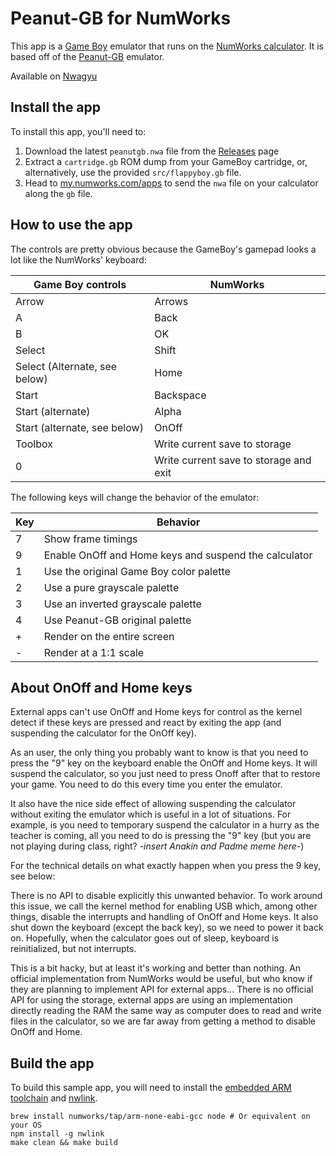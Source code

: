 # Peanut-GB for NumWorks

This app is a [Game Boy](https://en.wikipedia.org/wiki/Game_Boy) emulator that runs on the [NumWorks calculator](https://www.numworks.com). It is based off of the [Peanut-GB](https://github.com/deltabeard/Peanut-GB) emulator.

Available on [Nwagyu](https://yaya-cout.github.io/Nwagyu/)

## Install the app

To install this app, you'll need to:
1. Download the latest `peanutgb.nwa` file from the [Releases](https://codeberg.org/Yaya-Cout/peanutgb/releases) page
2. Extract a `cartridge.gb` ROM dump from your GameBoy cartridge, or, alternatively, use the provided `src/flappyboy.gb` file.
3. Head to [my.numworks.com/apps](https://my.numworks.com/apps) to send the `nwa` file on your calculator along the `gb` file.

## How to use the app

The controls are pretty obvious because the GameBoy's gamepad looks a lot like the NumWorks' keyboard:

|Game Boy controls|NumWorks|
|-|-|
|Arrow|Arrows|
|A|Back|
|B|OK|
|Select|Shift|
|Select (Alternate, see below) |Home|
|Start|Backspace|
|Start (alternate)|Alpha|
|Start (alternate, see below)|OnOff|
|Toolbox|Write current save to storage|
|0|Write current save to storage and exit|

The following keys will change the behavior of the emulator:

|Key|Behavior|
|-|-|
|7|Show frame timings|
|9|Enable OnOff and Home keys and suspend the calculator|
|1|Use the original Game Boy color palette|
|2|Use a pure grayscale palette|
|3|Use an inverted grayscale palette|
|4|Use Peanut-GB original palette|
|+|Render on the entire screen|
|-|Render at a 1:1 scale|

## About OnOff and Home keys

External apps can't use OnOff and Home keys for control as the kernel detect if
these keys are pressed and react by exiting the app (and suspending the
calculator for the OnOff key).

As an user, the only thing you probably want to know is that you need to press
the "9" key on the keyboard enable the OnOff and Home keys. It will suspend the
calculator, so you just need to press Onoff after that to restore your game.
You need to do this every time you enter the emulator.

It also have the nice side effect of allowing suspending the calculator without
exiting the emulator which is useful in a lot of situations. For example, is
you need to temporary suspend the calculator in a hurry as the teacher is
coming, all you need to do is pressing the "9" key (but you are not playing
during class, right? _-insert Anakin and Padme meme here-_)

For the technical details on what exactly happen when you press the 9 key, see
below:

There is no API to disable explicitly this unwanted behavior. To work around
this issue, we call the kernel method for enabling USB which, among other
things, disable the interrupts and handling of OnOff and Home keys. It also
shut down the keyboard (except the back key), so we need to power it back on.
Hopefully, when the calculator goes out of sleep, keyboard is reinitialized, but
not interrupts.

This is a bit hacky, but at least it's working and better than nothing. An
official implementation from NumWorks would be useful, but who know if they are
planning to implement API for external apps… There is no official API for using
the storage, external apps are using an implementation directly reading the RAM
the same way as computer does to read and write files in the calculator, so we
are far away from getting a method to disable OnOff and Home.

## Build the app

To build this sample app, you will need to install the [embedded ARM toolchain](https://developer.arm.com/Tools%20and%20Software/GNU%20Toolchain) and [nwlink](https://www.npmjs.com/package/nwlink).

```shell
brew install numworks/tap/arm-none-eabi-gcc node # Or equivalent on your OS
npm install -g nwlink
make clean && make build
```
